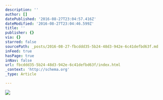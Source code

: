 ```yaml
---
description: ''
author: []
datePublished: '2016-08-27T23:04:57.416Z'
dateModified: '2016-08-27T23:04:46.599Z'
title: ''
publisher: {}
via: {}
starred: false
sourcePath: _posts/2016-08-27-fbcddd35-5b24-48d3-942e-6c41defbd63f.md
inFeed: true
hasPage: true
inNav: false
url: fbcddd35-5b24-48d3-942e-6c41defbd63f/index.html
_context: 'http://schema.org'
_type: Article

---
```

![](https://the-grid-user-content.s3-us-west-2.amazonaws.com/9f6d9f02-ffd5-4d12-993f-c1594749dfb1.jpg)